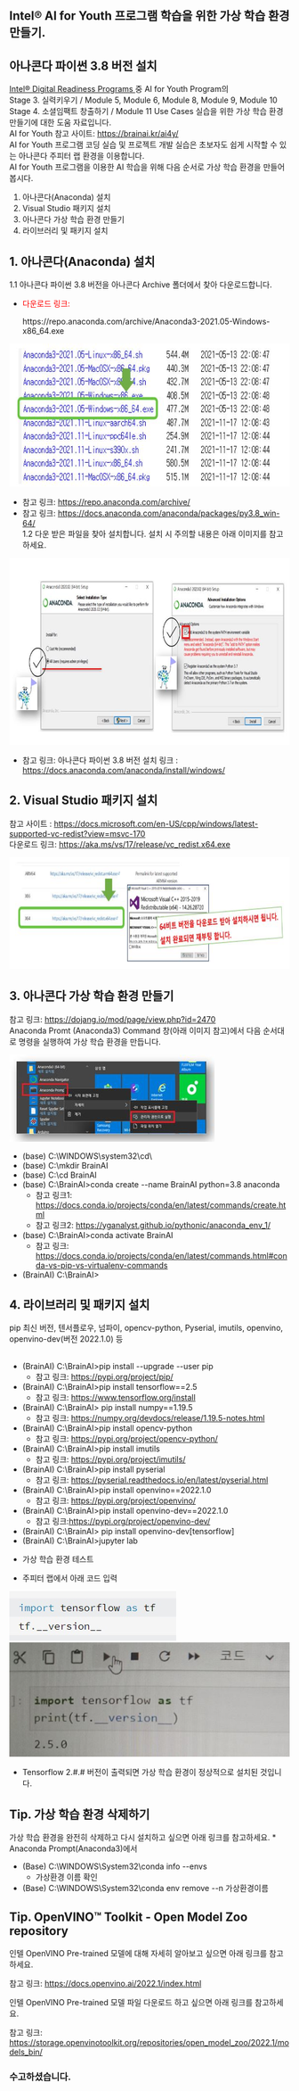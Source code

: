 ## Intel® AI for Youth 프로그램 학습을 위한 가상 학습 환경 만들기.
  ## 아나콘다 파이썬 3.8 버전 설치
      
<a href="https://www.intel.com/content/www/us/en/corporate/artificial-intelligence/digital-readiness-home.html" target=_blank> Intel® Digital Readiness Programs </a>  중 AI for Youth Program의 <br>
  Stage 3. 실력키우기 / Module 5, Module 6, Module 8, Module 9, Module 10 <br>
  Stage 4. 소셜임팩트 창출하기 / Module 11 Use Cases 실습을 위한 가상 학습 환경 만들기에 대한 도움 자료입니다. <br>
  AI for Youth 참고 사이트: https://brainai.kr/ai4y/ <br>
  AI for Youth 프로그램 코딩 실습 및 프로젝트 개발 실습은 초보자도 쉽게 시작할 수 있는 아나콘다 주피터 랩 환경을 이용합니다.<br>
  AI for Youth 프로그램을 이용한 AI 학습을 위해 다음 순서로 가상 학습 환경을 만들어 봅시다.
  
  1. 아나콘다(Anaconda) 설치
  2. Visual Studio 패키지 설치
  3. 아나콘다 가상 학습 환경 만들기
  4. 라이브러리 및 패키지 설치

## 1. 아나콘다(Anaconda) 설치

 1.1 아나콘다 파이썬 3.8 버전을 아나콘다 Archive 폴더에서 찾아 다운로드합니다.<br>
 
   - <p style="color:red"> 다운로드 링크:</p> https://repo.anaconda.com/archive/Anaconda3-2021.05-Windows-x86_64.exe <br>
 <a href="https://repo.anaconda.com/archive/" target="_blank"> 
 
 <img src="https://github.com/BrainAI-Lab/venv/blob/main/Anaconda-venv-02.JPG" style="width:669px;height:257px;"> </a>
 
   - 참고 링크: https://repo.anaconda.com/archive/<br>
   - 참고 링크: https://docs.anaconda.com/anaconda/packages/py3.8_win-64/ <br>
 1.2 다운 받은 파일을 찾아 설치합니다. 설치 시 주의할 내용은 아래 이미지를 참고하세요.
 
  <img src="https://github.com/BrainAI-Lab/venv/blob/main/Anaconda-venv-03.JPG" style="width:849px;height:335px;">

  * 참고 링크: 아나콘다 파이썬 3.8 버전 설치 링크 : https://docs.anaconda.com/anaconda/install/windows/
 
## 2. Visual Studio 패키지 설치
 참고 사이트 : https://docs.microsoft.com/en-US/cpp/windows/latest-supported-vc-redist?view=msvc-170 <br>
 다운로드 링크: https://aka.ms/vs/17/release/vc_redist.x64.exe
 
  <img src="https://github.com/BrainAI-Lab/venv/blob/main/Anaconda-venv-04.JPG" style="width:760px;height:200px;">

## 3. 아나콘다 가상 학습 환경 만들기
참고 링크: https://dojang.io/mod/page/view.php?id=2470 <br>
Anaconda Promt (Anaconda3) Command 창(아래 이미지 참고)에서 다음 순서대로 명령을 실행하여 가상 학습 환경을 만듭니다.
 
 <img src="https://github.com/BrainAI-Lab/venv/blob/main/Anaconda-venv-05.JPG" style="width:369px;height:156px;">
 
 - (base) C:\WINDOWS\system32\cd\
 - (base) C:\mkdir BrainAI
 - (base) C:\cd BrainAI
 - (base) C:\BrainAI>conda create --name BrainAI python=3.8 anaconda
    * 참고 링크1: https://docs.conda.io/projects/conda/en/latest/commands/create.html
    * 참고 링크2: https://yganalyst.github.io/pythonic/anaconda_env_1/ 
 - (base) C:\BrainAI>conda activate BrainAI
    * 참고 링크: https://docs.conda.io/projects/conda/en/latest/commands.html#conda-vs-pip-vs-virtualenv-commands
 - (BrainAI) C:\BrainAI>

## 4. 라이브러리 및 패키지 설치
  pip 최신 버전, 텐서플로우, 넘파이, opencv-python, Pyserial, imutils, openvino, openvino-dev(버전 2022.1.0) 등
  <br><br>
 
 - (BrainAI) C:\BrainAI>pip install --upgrade --user pip
    * 참고 링크: https://pypi.org/project/pip/
 - (BrainAI) C:\BrainAI>pip install tensorflow==2.5
    * 참고 링크: https://www.tensorflow.org/install
 - (BrainAI) C:\BrainAI> pip install numpy==1.19.5
    * 참고 링크: https://numpy.org/devdocs/release/1.19.5-notes.html
 - (BrainAI) C:\BrainAI>pip install opencv-python
    * 참고 링크: https://pypi.org/project/opencv-python/
 - (BrainAI) C:\BrainAI>pip install imutils
    * 참고 링크: https://pypi.org/project/imutils/
 - (BrainAI) C:\BrainAI>pip install pyserial
    * 참고 링크: https://pyserial.readthedocs.io/en/latest/pyserial.html
 - (BrainAI) C:\BrainAI>pip install openvino==2022.1.0
    * 참고 링크: https://pypi.org/project/openvino/
 - (BrainAI) C:\BrainAI>pip install openvino-dev==2022.1.0
    * 참고 링크:https://pypi.org/project/openvino-dev/
 - (BrainAI) C:\BrainAI> pip install openvino-dev[tensorflow]
 - (BrainAI) C:\BrainAI>jupyter lab

  * 가상 학습 환경 테스트

 - 주피터 랩에서 아래 코드 입력 <br>
  <img src="https://github.com/BrainAI-Lab/venv/blob/main/tensor_version.JPG" >
  <img src="https://github.com/BrainAI-Lab/venv/blob/main/tensor_version_p.JPG" >
  
  - Tensorflow 2.#.# 버전이 출력되면 가상 학습 환경이 정상적으로 설치된 것입니다.


## Tip. 가상 학습 환경 삭제하기

  가상 학습 환경을 완전히 삭제하고 다시 설치하고 싶으면 아래 링크를 참고하세요. 
    * Anaconda Prompt(Anaconda3)에서 
 - (Base) C:\WINDOWS\System32\conda info --envs
    * 가상환경 이름 확인
 - (Base) C:\WINDOWS\System32\conda env remove --n 가상환경이름 

## Tip. OpenVINO™ Toolkit - Open Model Zoo repository

  인텔 OpenVINO Pre-trained 모델에 대해 자세히 알아보고 싶으면 아래 링크를 참고하세요. 

  참고 링크: https://docs.openvino.ai/2022.1/index.html

  인텔 OpenVINO Pre-trained 모델 파일 다운로드 하고 싶으면 아래 링크를 참고하세요.
  
  참고 링크: https://storage.openvinotoolkit.org/repositories/open_model_zoo/2022.1/models_bin/
  
### 수고하셨습니다. 


